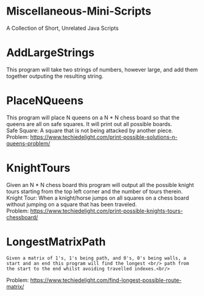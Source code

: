 # Miscellaneous-Mini-Scripts
A Collection of Short, Unrelated Java Scripts

# AddLargeStrings
  This program will take two strings of numbers, however large, and add them together outputing the resulting string.
# PlaceNQueens
  This program will place N queens on a N * N chess board so that the queens are all on safe squares. 
  It will print out all possible boards. <br/>
  Safe Square: A square that is not being attacked by another piece.<br/>
  Problem: https://www.techiedelight.com/print-possible-solutions-n-queens-problem/
# KnightTours
  Given an N * N chess board this program will output all the possible knight tours starting from the top left corner 
  and the number of tours therein. <br/>
  Knight Tour: When a knight/horse jumps on all squares on a chess board without jumping on a square that has been traveled. <br/> 
  Problem: https://www.techiedelight.com/print-possible-knights-tours-chessboard/ 
 # LongestMatrixPath
    Given a matrix of 1's, 1's being path, and 0's, 0's being walls, a start and an end this program will find the longest <br/> path from the start to the end whilst avoiding travelled indexes.<br/>
  Problem: https://www.techiedelight.com/find-longest-possible-route-matrix/
  

